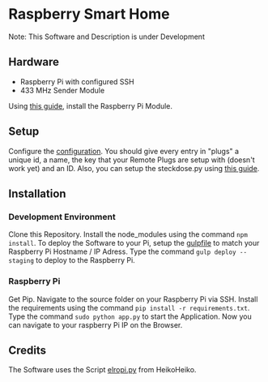 # Raspberry Smart Home
Note: This Software and Description is under Development
## Hardware
* Raspberry Pi with configured SSH
* 433 MHz Sender Module

Using [this guide](https://chriskrz.selfhost.bz/index.php/433mhz-schalt-steckdosen-fernsteuern/), install the Raspberry Pi Module.

## Setup

Configure the [configuration](./source/conf.json). You should give every entry in "plugs" a unique id, a name, the key that your Remote Plugs are setup with (doesn't work yet) and an ID. Also, you can setup the steckdose.py using [this guide](https://chriskrz.selfhost.bz/index.php/433mhz-schalt-steckdosen-fernsteuern/).

## Installation

### Development Environment
Clone this Repository. Install the node_modules using the command ```npm install```. To deploy the Software to your Pi, setup the [gulpfile](./source/gulpfile.js) to match your Raspberry Pi Hostname / IP Adress. Type the command ```gulp deploy --staging``` to deploy to the Raspberry Pi.

### Raspberry Pi
Get Pip. Navigate to the source folder on your Raspberry Pi via SSH. Install the requirements using the command ```pip install -r requirements.txt```. Type the command ```sudo python app.py``` to start the Application. Now you can navigate to your raspberry Pi IP on the Browser.

## Credits
The Software uses the Script [elropi.py](http://pastebin.com/aRipYrZ6) from HeikoHeiko.